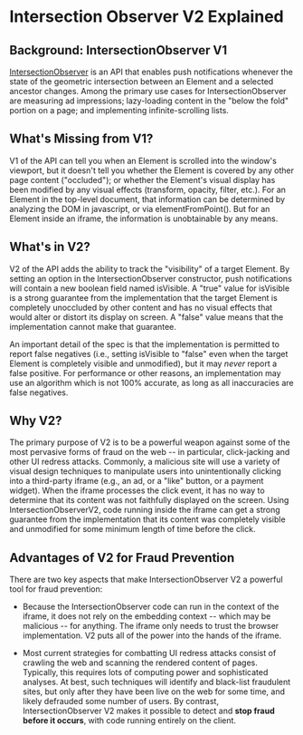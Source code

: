 # Intersection Observer V2 Explained

## Background: IntersectionObserver V1

[IntersectionObserver](https://w3c.github.io/IntersectionObserver/) is an API that enables push notifications whenever the state of the geometric intersection between an Element and a selected ancestor changes. Among the primary use cases for IntersectionObserver are measuring ad impressions; lazy-loading content in the "below the fold" portion on a page; and implementing infinite-scrolling lists.

## What's Missing from V1?

V1 of the API can tell you when an Element is scrolled into the window's viewport, but it doesn't tell you whether the Element is covered by any other page content ("occluded"); or whether the Element's visual display has been modified by any visual effects (transform, opacity, filter, etc.). For an Element in the top-level document, that information can be determined by analyzing the DOM in javascript, or via elementFromPoint(). But for an Element inside an iframe, the information is unobtainable by any means.

## What's in V2?

V2 of the API adds the ability to track the "visibility" of a target Element. By setting an option in the IntersectionObserver constructor, push notifications will contain a new boolean field named isVisible. A "true" value for isVisible is a strong guarantee from the implementation that the target Element is completely unoccluded by other content and has no visual effects that would alter or distort its display on screen. A "false" value means that the implementation cannot make that guarantee.

An important detail of the spec is that the implementation is permitted to report false negatives (i.e., setting isVisible to "false" even when the target Element is completely visible and unmodified), but it may *never* report a false positive. For performance or other reasons, an implementation may use an algorithm which is not 100% accurate, as long as all inaccuracies are false negatives.

## Why V2?

The primary purpose of V2 is to be a powerful weapon against some of the most pervasive forms of fraud on the web -- in particular, click-jacking and other UI redress attacks. Commonly, a malicious site will use a variety of visual design techniques to manipulate users into unintentionally clicking into a third-party iframe (e.g., an ad, or a "like" button, or a payment widget). When the iframe processes the click event, it has no way to determine that its content was not faithfully displayed on the screen. Using IntersectionObserverV2, code running inside the iframe can get a strong guarantee from the implementation that its content was completely visible and unmodified for some minimum length of time before the click.

## Advantages of V2 for Fraud Prevention

There are two key aspects that make IntersectionObserver V2 a powerful tool for fraud prevention:

* Because the IntersectionObserver code can run in the context of the iframe, it does not rely on the embedding context -- which may be malicious -- for anything. The iframe only needs to trust the browser implementation. V2 puts all of the power into the hands of the iframe.
    
* Most current strategies for combatting UI redress attacks consist of crawling the web and scanning the rendered content of pages. Typically, this requires lots of computing power and sophisticated analyses. At best, such techniques will identify and black-list fraudulent sites, but only after they have been live on the web for some time, and likely defrauded some number of users. By contrast, IntersectionObserver V2 makes it possible to detect and **stop fraud before it occurs**, with code running entirely on the client.
